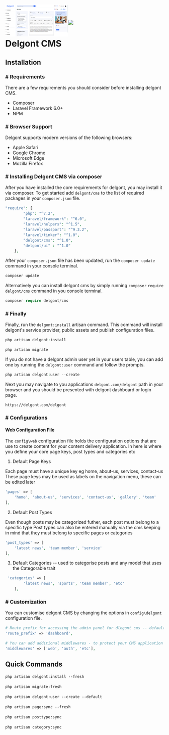 <img align="left" alt="Delgont CMS" width="200px" src="https://raw.githubusercontent.com/delgont/cms/main/post.png" />
<br />
<br />



[![](https://raw.githubusercontent.com/delgont/delgont/main/cover.png)](ttps://www.linkedin.com/in/stephendev)

# Delgont CMS


## Installation

### # Requirements

There are a few requirements you should consider before installing delgont CMS.
- Composer
- Laravel Framework 6.0+
- NPM

### # Browser Support

Delgont supports modern versions of the following browsers:
- Apple Safari
- Google Chrome
- Microsoft Edge
- Mozilla Firefox

### # Installing Delgont CMS via composer

After you have installed the core requirements for delgont, you may install it via composer. To get started add `delgont/cms` to the list of required packages in your `composer.json` file.

```php
"require": {
        "php": "^7.2",
        "laravel/framework": "^6.0",
        "laravel/helpers": "^1.5",
        "laravel/passport": "^9.3.2",
        "laravel/tinker": "^1.0",
        "delgont/cms": "^1.0",
        "delgont/ui" : "^1.0"
    },
```

After your `composer.json` file has been updated, run the `composer update` command in your console terminal.

```php
composer update
```

Alternatively you can install delgont cms by simply running `composer` `require` `delgont/cms` command in you console terminal.

```php
composer require delgont/cms
```

### # Finally

Finally, run the `delgont:install` artisan command. This command will install delgont's service provider, public assets and publish configuration files.

```php
php artisan delgont:install
```

```php
php artisan migrate
```
If you do not have a delgont admin user yet in your users table, you can add one by running the `delgont:user` command and follow the prompts.

```php
php artisan delgont:user --create
```
Next you may navigate to you applications `delgont.com/delgont` path in your browser and you should be presented with delgont dashboard or login page.

```composer
https://delgont.com/delgont
```

### # Configurations

#### Web Configuration File

The `config\web` configuration file holds the configuration options that are use to create content for your content delivery application. In here is where you define your core page keys, post types and categories etc

1. Default Page Keys

 Each page must have a unique key eg home, about-us, services, contact-us These page keys may be used as labels on the navigation menu, these can be edited later

```php
'pages' => [
    'home', 'about-us', 'services', 'contact-us', 'gallery', 'team'
],
```

2. Default Post Types

 Even though posts may be categorized futher, each post must belong to a specific type Post types can also be entered manually via the cms keeping in mind that they must belong to specific pages or categories

```php
'post_types' => [
    'latest news', 'team member', 'service'
],
```

3.  Default Categories -- used to categorise posts and any model that uses the Categorable trait

```php
 'categories' => [
        'latest news', 'sports', 'team member', 'etc'
    ],
```
 
### # Customization

You can customise delgont CMS by changing the options in `config\delgont` configuration file.

```php
# Route prefix for accessing the admin panel for dlegont cms -- default dashboard
'route_prefix' => 'dashboard',
```
```php
# You can add additional middlewares - to protect your CMS application
'middlewares' => ['web', 'auth', 'etc'],
 ```

 ## Quick Commands

 ```composer
php artisan delgont:install --fresh

php artisan migrate:fresh

php artisan delgont:user --create --default

php artisan page:sync --fresh

php artisan posttype:sync

php artisan category:sync
```



